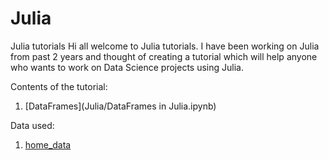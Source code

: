 # Julia
Julia tutorials
Hi all welcome to Julia tutorials. I have been working on Julia from past 2 years and thought of creating a tutorial which will help anyone who wants to work on Data Science projects using Julia.

Contents of the tutorial:

1. [DataFrames](Julia/DataFrames in Julia.ipynb)


Data used:

1. [home_data](Julia/home_data.csv)
